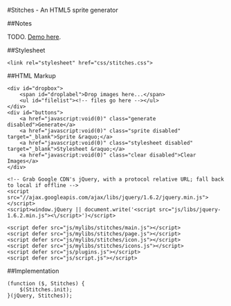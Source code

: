 #Stitches - An HTML5 sprite generator

##Notes

TODO. [Demo here](http://draeton.github.com/Stitches/).

##Stylesheet

    <link rel="stylesheet" href="css/stitches.css">

##HTML Markup

    <div id="dropbox">
        <span id="droplabel">Drop images here...</span>
        <ul id="filelist"><!-- files go here --></ul>
    </div>
    <div id="buttons">
        <a href="javascript:void(0)" class="generate disabled">Generate</a>
        <a href="javascript:void(0)" class="sprite disabled" target="_blank">Sprite &raquo;</a>
        <a href="javascript:void(0)" class="stylesheet disabled" target="_blank">Stylesheet &raquo;</a>
        <a href="javascript:void(0)" class="clear disabled">Clear Images</a>
    </div>

    <!-- Grab Google CDN's jQuery, with a protocol relative URL; fall back to local if offline -->
    <script src="//ajax.googleapis.com/ajax/libs/jquery/1.6.2/jquery.min.js"></script>
    <script>window.jQuery || document.write('<script src="js/libs/jquery-1.6.2.min.js"><\/script>')</script>

    <script defer src="js/mylibs/stitches/main.js"></script>
    <script defer src="js/mylibs/stitches/page.js"></script>
    <script defer src="js/mylibs/stitches/icon.js"></script>
    <script defer src="js/mylibs/stitches/icons.js"></script>
    <script defer src="js/plugins.js"></script>
    <script defer src="js/script.js"></script>

##Implementation

    (function ($, Stitches) {
        $(Stitches.init);
    }(jQuery, Stitches));